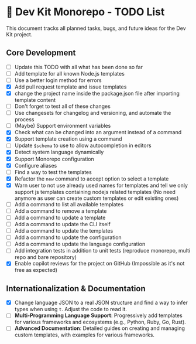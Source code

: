 # 🚀 Dev Kit Monorepo - TODO List

This document tracks all planned tasks, bugs, and future ideas for the Dev Kit project.

## Core Development

- [ ] Update this TODO with all what has been done so far
- [ ] Add template for all known Node.js templates
- [ ] Use a better login method for errors
- [x] Add pull request template and issue templates
- [x] change the project name inside the package.json file after importing template content
- [ ] Don't forget to test all of these changes
- [ ] Use changesets for changelog and versioning, and automate the process
- [ ] (Maybe) Support environment variables
- [x] Check what can be changed into an argument instead of a command
- [x] Support template creation using a command
- [ ] Update `$schema` to use to allow autocompletion in editors
- [x] Detect system language dynamically
- [x] Support Monorepo configuration
- [x] Configure aliases
- [ ] Find a way to test the templates
- [x] Refactor the `new` command to accept option to select a template
- [x] Warn user to not use already used names for templates and tell we only support js templates containing nodejs related templates (No need anymore as user can create custom templates or edit existing ones)
- [ ] Add a command to list all available templates
- [ ] Add a command to remove a template
- [ ] Add a command to update a template
- [ ] Add a command to update the CLI itself
- [ ] Add a command to update the templates
- [ ] Add a command to update the configuration
- [ ] Add a command to update the language configuration
- [ ] Add integration tests in addition to unit tests (reproduce monorepo, multi repo and bare repository)
- [x] Enable copilot reviews for the project on GitHub (Impossible as it's not free as expected)

## Internationalization & Documentation

- [x] Change language JSON to a real JSON structure and find a way to infer types when using `t`. Adjust the code to read it.
- [ ] **Multi-Programming Language Support**: Progressively add templates for various frameworks and ecosystems (e.g., Python, Ruby, Go, Rust).
- [ ] **Advanced Documentation**: Detailed guides on creating and managing custom templates, with examples for various frameworks.
